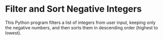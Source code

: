 # Filter and Sort Negative Integers
This Python program filters a list of integers from user input, keeping only the negative numbers, and then sorts them in descending order (highest to lowest).
